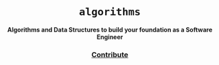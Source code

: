 <div align="center">
  <h1><code>algorithms</code></h1>

  <strong>Algorithms and Data Structures to build your foundation as a Software Engineer</strong>

  <h3>
    <a href="https://github.com/unobatbayar/algorithms/pull/new/master">Contribute</a>
  </h3>
</div>
